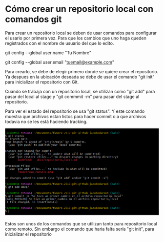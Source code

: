 # Cómo crear un repositorio local con comandos git

Para crear un repositorio local se deben de usar comandos para configurar el usario por primera vez. Para que los cambios que uno haga queden registrados con el nombre de usuario del que lo edito.

git config --global user.name "Tu Nombre"

git config --global user.email "tuemail@example.com"

Para crearlo, se debe de elegir primero donde se quiere crear el repositorio. Ya despues en la ubicación deseada se debe de usar el comando "git init" para inicializar el repositorio con Git.

Cuando se trabaja con un repositorio local, se utilizan como "git add" para pasar del local al stage y "git commmit -m" para pasar del stage al repositorio.

Para ver el estado del repositorio se usa "git status". Y este comando muestra que archivos estan listos para hacer commit o a que archivos todavia no se les está haciendo tracking.

![alt text](../images/repositorio_local.png)

Estos son unos de los comandos que se utilizan tanto para repositorio local como remoto. Sin embargo el comando que haria falta sería "git init", para inicializar el repositorio